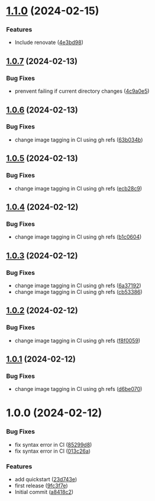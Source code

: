 # [1.1.0](https://github.com/anitvam/dev-container/compare/v1.0.7...v1.1.0) (2024-02-15)


### Features

* Include renovate ([4e3bd98](https://github.com/anitvam/dev-container/commit/4e3bd986d699b229aaa51e6195ffeac09f6ca031))

## [1.0.7](https://github.com/anitvam/dev-container/compare/v1.0.6...v1.0.7) (2024-02-13)


### Bug Fixes

* prenvent failing if current directory changes ([4c9a0e5](https://github.com/anitvam/dev-container/commit/4c9a0e577c8069b8cd9d0be3fbefd4d88f71fe3d))

## [1.0.6](https://github.com/anitvam/dev-container/compare/v1.0.5...v1.0.6) (2024-02-13)


### Bug Fixes

* change image tagging in CI using gh refs ([63b034b](https://github.com/anitvam/dev-container/commit/63b034bcfd749e3f1c6ee94545f5c5044bd0e2c1))

## [1.0.5](https://github.com/anitvam/dev-container/compare/v1.0.4...v1.0.5) (2024-02-13)


### Bug Fixes

* change image tagging in CI using gh refs ([ecb28c9](https://github.com/anitvam/dev-container/commit/ecb28c9db7236c289eceb4fda3e2294aff3f2c1e))

## [1.0.4](https://github.com/anitvam/dev-container/compare/v1.0.3...v1.0.4) (2024-02-12)


### Bug Fixes

* change image tagging in CI using gh refs ([b1c0604](https://github.com/anitvam/dev-container/commit/b1c060485eae79e9de57e45ce4b91e30fa488771))

## [1.0.3](https://github.com/anitvam/dev-container/compare/v1.0.2...v1.0.3) (2024-02-12)


### Bug Fixes

* change image tagging in CI using gh refs ([6a37192](https://github.com/anitvam/dev-container/commit/6a371926a52648a7036f39dcfa94cd83a65db3b1))
* change image tagging in CI using gh refs ([cb53386](https://github.com/anitvam/dev-container/commit/cb53386c62cd886b4f1b14ef5ecd9d3ea27b5dea))

## [1.0.2](https://github.com/anitvam/dev-container/compare/v1.0.1...v1.0.2) (2024-02-12)


### Bug Fixes

* change image tagging in CI using gh refs ([f8f0059](https://github.com/anitvam/dev-container/commit/f8f0059cfa04f2a95a388e18983b383452f8d5ac))

## [1.0.1](https://github.com/anitvam/dev-container/compare/v1.0.0...v1.0.1) (2024-02-12)


### Bug Fixes

* change image tagging in CI using gh refs ([d6be070](https://github.com/anitvam/dev-container/commit/d6be070096367299ecb81f948163723162090f3e))

# 1.0.0 (2024-02-12)


### Bug Fixes

* fix syntax error in CI ([85299d8](https://github.com/anitvam/dev-container/commit/85299d815a777c5ca985cd997909281521d88519))
* fix syntax error in CI ([013c26a](https://github.com/anitvam/dev-container/commit/013c26a04d24f7c52a1dcbc0c47b9ec2cdb0abfa))


### Features

* add quickstart ([23d743e](https://github.com/anitvam/dev-container/commit/23d743ec5a81ee4331015dc2d034a92f32d56643))
* first release ([9fc3f7e](https://github.com/anitvam/dev-container/commit/9fc3f7e4ecbceaf5f5d63e05db7d583d21ee4777))
* Initial commit ([a8418c2](https://github.com/anitvam/dev-container/commit/a8418c2ef40059f590e53def596e4ec58472dd41))
